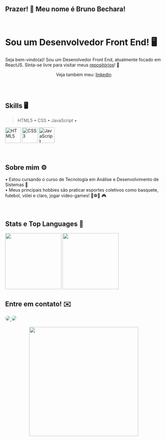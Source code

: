 ## Prazer! 👋 Meu nome é Bruno Bechara!
<br>

# Sou um Desenvolvedor Front End! 🖥️

Seja bem-vindo(a)! Sou um Desenolvedor Front End, atualmente focado em ReactJS. Sinta-se livre para visitar meus [repositórios](https://github.com/BrunoBechara12?tab=repositories)! 🤙

<p align="center">
  Veja também meu: <a href="https://www.linkedin.com/in/bruno-de-sousa-bechara-474b11267/">linkedin</a>
</p>
<br><br>

## Skills 🖥️
> HTML5 • CSS • JavaScript • 
<div>
<img height= "50rem" alt="HTML5" src="https://user-images.githubusercontent.com/109265005/221436708-daab3b8f-0d98-4bda-8c5b-fdf1dfe399f5.svg" />
<img height= "50rem" alt="CSS3" src="https://user-images.githubusercontent.com/109265005/221436667-7649df5e-77ef-4843-8902-bc6588e1cacd.svg" />
<img height= "50rem" alt="JavaScript" src="https://user-images.githubusercontent.com/109265005/221436214-92d2f3aa-215c-4501-acab-23c3b6aff1cd.svg" />
</div>
<br><br>


## Sobre mim ⚙️
<div>
• Estou cursando o curso de Tecnologia em Análise e Desenvolvimento de Sistemas 👾 <br>
• Meus principais hobbies são praticar esportes coletivos como basquete, futebol, vôlei e claro, jogar video-games!  🏀⚽🏐 🎮<br>
</div>
<br><br>

## Stats e Top Languages 💾
 <img height="180em" src="https://github-readme-stats.vercel.app/api?username=BrunoBechara12&show_icons=true&theme=tokyonight&include_all_commits=true&count_private=true"/>
   <img height="180em" src="https://github-readme-stats.vercel.app/api/top-langs/?username=BrunoBechara12&layout=compact&langs_count=6&theme=tokyonight"/>

## Entre em contato! ✉️

<div align="center">
  <div align="left">
    <a href="https://www.linkedin.com/in/bruno-de-sousa-bechara-474b11267/" target="_blank">
      <img src="https://img.shields.io/badge/-LinkedIn-%230077B5?style=for-the-badge&logo=linkedin&logoColor=white" style="border-radius:50px;" target="_blank">
    </a>
    <a href = "mailto:brunosbechara@gmail.com">
      <img src="https://img.shields.io/badge/Gmail-D14836?style=for-the-badge&logo=gmail&logoColor=white" style="border-radius:50px" target="_blank">
    </a>
  </div>
  <br>
  <img height="350 rem" src="https://www.alura.com.br/artigos/assets/hello-world-em-varias-linguagens/imagem1.gif" />
</div>
